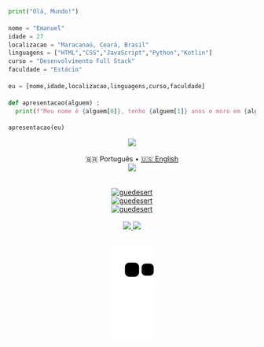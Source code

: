 ```python
print("Olá, Mundo!")

nome = "Emanuel"
idade = 27
localizacao = "Maracanaú, Ceará, Brasil"
linguagens = ["HTML","CSS","JavaScript","Python","Kotlin"]
curso = "Desenvolvimento Full Stack"
faculdade = "Estácio"

eu = [nome,idade,localizacao,linguagens,curso,faculdade]

def apresentacao(alguem) :
  print(f"Meu nome é {alguem[0]}, tenho {alguem[1]} anos e moro em {alguem[2]}.\nTenho interesse em algumas linguagens, que atualmente estou tentanto aprender, como {alguem[3][0]}, {alguem[3][1]}, {alguem[3][2]}, pois eu realmente gosto de desenvolvimento front-end, {alguem[3][3]} também, já que considero uma linguagem clara e que estou aprendendo atualmente na faculdade, e, por último, {alguem[3][4]}. Ainda não me aventurei em {alguem[3][4]}, mas acho interesante aprender uma linguagem para desenvolvimento mobile para um sistema operacional dedicado para dispositivos móveis, como o Android, que é utilizado em vários dispositivos em todo o mundo.\nComecei a estudar {alguem[4]} na {alguem[5]} no semestre de 2022.4 e estou buscando experiências significativas como desenvolvedor.\nAqui, compartilharei meus estudos e projetos em andamento. Sinta-se à vontade para explorar meu GitHub!")

apresentacao(eu)
```

<div align="center">
  <a href = "#"><img src="https://camo.githubusercontent.com/76109812f3127b0f86940373897b04ac8943cb3c0f057f90046444480f61bafd/68747470733a2f2f692e696d6775722e636f6d2f77617856496d762e706e67"></a>
  
  🇧🇷 Português • [🇺🇸 English](./README-en_US.md)  
  <a href = "#">
    <img src="https://camo.githubusercontent.com/76109812f3127b0f86940373897b04ac8943cb3c0f057f90046444480f61bafd/68747470733a2f2f692e696d6775722e636f6d2f77617856496d762e706e67">
  </a>
</div>
<br>
<div align= "center"> 
  <a href="#">
    <img src="https://github-readme-stats.vercel.app/api/top-langs?username=guedesert&show_icons=true&theme=radical&layout=compact" alt="guedesert">
    <br>
    <img src="https://github-readme-stats.vercel.app/api?username=guedesert&show_icons=true&theme=radical" alt="guedesert">
    <br>
    <img src="https://github-readme-streak-stats.herokuapp.com/?user=guedesert&theme=radical" alt="guedesert">
  </a>
</div>
<br>
<div align= "center"> 
  <a href = "mailto:guedesert@gmail.com" target="_blank">
    <img src="https://img.shields.io/badge/-Email-%23333?style=for-the-badge&logo=gmail">
  </a>
  <a href="https://www.linkedin.com/in/guedesert" target="_blank">
    <img src="https://img.shields.io/badge/-LinkedIn-%23333?style=for-the-badge&logo=linkedin&logoColor=blue">
  </a>
</div>
<br>
<div align= "center">
  
  ![Snake animation](https://github.com/guedesert/guedesert/blob/output/github-contribution-grid-snake.svg)
  
</div>
